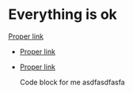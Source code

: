 # Everything is ok

[Proper link](https://www.rust-lang.org)

+ [Proper link](https://www.rust-lang.org)
+ [Proper link](https://www.rust-lang.org)

    Code block for me
    asdfasdfasfa
